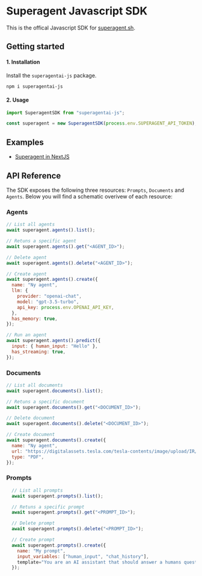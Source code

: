 # Superagent Javascript SDK

This is the offical Javascript SDK for [superagent.sh](https://superagents.sh).

## Getting started

#### 1. Installation

Install the `superagentai-js` package.

```bash
npm i superagentai-js
```

#### 2. Usage

```javascript
import SuperagentSDK from "superagentai-js";

const superagent = new SuperagentSDK(process.env.SUPERAGENT_API_TOKEN);
```

## Examples

- [Superagent in NextJS](https://github.com/homanp/nextjs-superagent)

## API Reference

The SDK exposes the following three resources: `Prompts`, `Documents` and `Agents`. Below you will find a schematic overivew of each resource:

### Agents

```javascript
// List all agents
await superagent.agents().list();

// Retuns a specific agent
await superagent.agents().get("<AGENT_ID>");

// Delete agent
await superagent.agents().delete("<AGENT_ID>");

// Create agent
await superagent.agents().create({
  name: "Ny agent",
  llm: {
    provider: "openai-chat",
    model: "gpt-3.5-turbo",
    api_key: process.env.OPENAI_API_KEY,
  },
  has_memory: true,
});

// Run an agent
await superagent.agents().predict({
  input: { human_input: "Hello" },
  has_streaming: true,
});
```

### Documents

```javascript
// List all documents
await superagent.documents().list();

// Retuns a specific document
await superagent.documents().get("<DOCUMENT_ID>");

// Delete document
await superagent.documents().delete("<DOCUMENT_ID>");

// Create document
await superagent.documents().create({
  name: "Ny agent",
  url: "https://digitalassets.tesla.com/tesla-contents/image/upload/IR/TSLA-Q1-2023-Update",
  type: "PDF",
});
```

### Prompts

```javascript
  // List all prompts
  await superagent.prompts().list();

  // Retuns a specific prompt
  await superagent.prompts().get("<PROMPT_ID>");

  // Delete prompt
  await superagent.prompts().delete("<PROMPT_ID>");

  // Create prompt
  await superagent.prompts().create({
    name: "My prompt",
    input_variables: ["human_input", "chat_history"],
    template="You are an AI assistant that should answer a humans question. \n {chat_history} \n\n Human input: {human_input} \n Answer:"
  });
```
